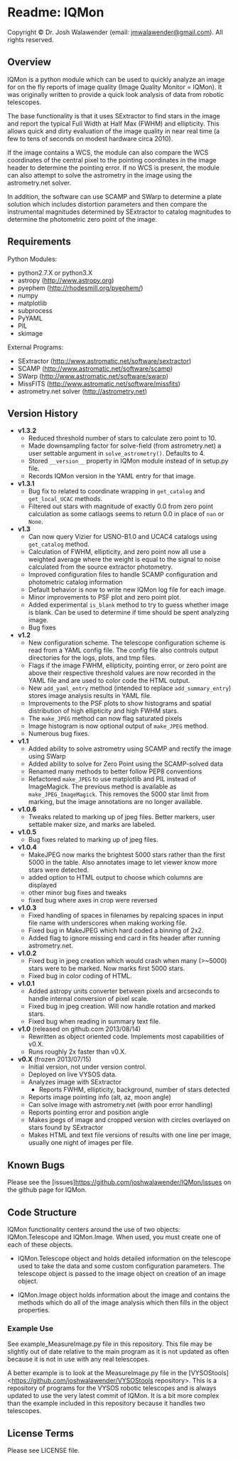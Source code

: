 # Readme: IQMon

Copyright © Dr. Josh Walawender (email: jmwalawender@gmail.com). All rights reserved.


## Overview

IQMon is a python module which can be used to quickly analyze an image for on the fly reports of image quality (Image Quality Monitor = IQMon).  It was originally written to provide a quick look analysis of data from robotic telescopes.

The base functionality is that it uses SExtractor to find stars in the image and report the typical Full Width at Half Max (FWHM) and ellipticity.  This allows quick and dirty evaluation of the image quality in near real time (a few to tens of seconds on modest hardware circa 2010).

If the image contains a WCS, the module can also compare the WCS coordinates of the central pixel to the pointing coordinates in the image header to determine the pointing error.  If no WCS is present, the module can also attempt to solve the astrometry in the image using the astrometry.net solver.  

In addition, the software can use SCAMP and SWarp to determine a plate solution which includes distortion parameters and then compare the instrumental magnitudes determined by SExtractor to catalog magnitudes to determine the photometric zero point of the image.


## Requirements

Python Modules:

* python2.7.X or python3.X
* astropy (<http://www.astropy.org>)
* pyephem (<http://rhodesmill.org/pyephem/>)
* numpy
* matplotlib
* subprocess
* PyYAML
* PIL
* skimage

External Programs:

* SExtractor (<http://www.astromatic.net/software/sextractor>)
* SCAMP (<http://www.astromatic.net/software/scamp>)
* SWarp (<http://www.astromatic.net/software/swarp>)
* MissFITS (<http://www.astromatic.net/software/missfits>)
* astrometry.net solver (<http://astrometry.net>)


## Version History

* **v1.3.2**
    * Reduced threshold number of stars to calculate zero point to 10.
    * Made downsampling factor for solve-field (from astrometry.net) a user settable argument in `solve_astrometry()`.  Defaults to 4.
    * Stored `__version__` property in IQMon module instead of in setup.py file.
    * Records IQMon version in the YAML entry for that image.
* **v1.3.1**
    * Bug fix to related to coordinate wrapping in `get_catalog` and `get_local_UCAC` methods.
    * Filtered out stars with magnitude of exactly 0.0 from zero point calculation as some catlaogs seems to return 0.0 in place of `nan` or `None`.
* **v1.3**
    * Can now query Vizier for USNO-B1.0 and UCAC4 catalogs using `get_catalog` method.
    * Calculation of FWHM, ellipticity, and zero point now all use a weighted average where the weight is equal to the signal to noise calculated from the source extractor photometry.
    * Improved configuration files to handle SCAMP configuration and photometric catalog information
    * Default behavior is now to write new IQMon log file for each image.
    * Minor improvements to PSF plot and zero point plot.
    * Added experimental `is_blank` method to try to guess whether image is blank.  Can be used to determine if time should be spent analyzing image.
    * Bug fixes
* **v1.2**
    * New configuration scheme.  The telescope configuration scheme is read from a YAML config file.  The config file also controls output directories for the logs, plots, and tmp files.
    * Flags if the image FWHM, ellipticity, pointing error, or zero point are above their respective threshold values are now recorded in the YAML file and are used to color code the HTML output.
    * New `add_yaml_entry` method (intended to replace `add_summary_entry`) stores image analysis results in YAML file.
    * Improvements to the PSF plots to show histograms and spatial distribution of high ellipticity and high FWHM stars.
    * The `make_JPEG` method can now flag saturated pixels
    * Image histogram is now optional output of `make_JPEG` method.
    * Numerous bug fixes.
* **v1.1**
    * Added ability to solve astrometry using SCAMP and rectify the image using SWarp
    * Added ability to solve for Zero Point using the SCAMP-solved data
    * Renamed many methods to better follow PEP8 conventions
    * Refactored `make_JPEG` to use matplotlib and PIL instead of ImageMagick.  The previous method is available as `make_JPEG_ImageMagick`.  This removes the 5000 star limit from marking, but the image annotations are no longer available.
* **v1.0.6**
    * Tweaks related to marking up of jpeg files.  Better markers, user settable maker size, and marks are labeled.
* **v1.0.5**
    * Bug fixes related to marking up of jpeg files.
* **v1.0.4**
    * MakeJPEG now marks the brightest 5000 stars rather than the first 5000 in the table.  Also annotates image to let viewer know more stars were detected.
    * added option to HTML output to choose which columns are displayed
    * other minor bug fixes and tweaks
    * fixed bug where axes in crop were reversed
* **v1.0.3**
    * Fixed handling of spaces in filenames by repalcing spaces in input file name with underscores when making working file.
    * Fixed bug in MakeJPEG which hard coded a binning of 2x2.
    * Added flag to ignore missing end card in fits header after running astrometry.net.
* **v1.0.2**
    * Fixed bug in jpeg creation which would crash when many (>~5000) stars were to be marked.  Now marks first 5000 stars.
    * Fixed bug in color coding of HTML.
* **v1.0.1**
    * Added astropy units converter between pixels and arcseconds to handle internal conversion of pixel scale.
    * Fixed bug in jpeg creation.  Will now handle rotation and marked stars.
    * Fixed bug when reading in summary text file.
* **v1.0** (released on github.com 2013/08/14)
    * Rewritten as object oriented code.  Implements most capabilities of v0.X.
    * Runs roughly 2x faster than v0.X.
* **v0.X** (frozen 2013/07/15)
    * Initial version, not under version control.
    * Deployed on live VYSOS data.
    * Analyzes image with SExtractor
        * Reports FWHM, ellipticity, background, number of stars detected
    * Reports image pointing info (alt, az, moon angle)
    * Can solve image with astrometry.net (with poor error handling)
    * Reports pointing error and position angle
    * Makes jpegs of image and cropped version with circles overlayed on stars found by SExtractor
    * Makes HTML and text file versions of results with one line per image, usually one night of images per file.


## Known Bugs

Please see the [issues]<https://github.com/joshwalawender/IQMon/issues> on the github page for IQMon.


## Code Structure

IQMon functionality centers around the use of two objects:  IQMon.Telescope and IQMon.Image.  When used, you must create one of each of these objects.

* IQMon.Telescope object and holds detailed information on the telescope used to take the data and some custom configuration parameters.  The telescope object is passed to the image object on creation of an image object.

* IQMon.Image object holds information about the image and contains the methods which do all of the image analysis which then fills in the object properties.


### Example Use

See example_MeasureImage.py file in this repository.  This file may be slightly out of date relative to the main program as it is not updated as often because it is not in use with any real telescopes.

A better example is to look at the MeasureImage.py file in the [VYSOStools]<https://github.com/joshwalawender/VYSOStools repository>.  This is a repository of programs for the VYSOS robotic telescopes and is always updated to use the very latest commit of IQMon.  It is a bit more complex than the example included in this repository because it handles two telescopes.


## License Terms

Please see LICENSE file.
